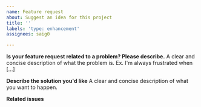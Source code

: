 ```yaml
---
name: Feature request
about: Suggest an idea for this project
title: ''
labels: 'type: enhancement'
assignees: saig0

---
```


**Is your feature request related to a problem? Please describe.**
A clear and concise description of what the problem is. Ex. I'm always frustrated when [...]

**Describe the solution you'd like**
A clear and concise description of what you want to happen.

**Related issues**

